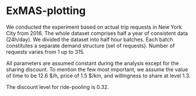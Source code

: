 # ExMAS-plotting

We conducted the experiment based on actual trip requests in New York City from 2016. The whole dataset comprises half a year of consistent data (24h/day). We divided the dataset into half hour batches. Each batch constitutes a separate demand structure (set of requests). Number of requests varies from 1 up to 315.

All parameters are assumed constant during the analysis except for the sharing discount. To mention the few most important, we assume the value of time to be 12.6 $/h, price of 1.5 $/km, and willingness to share at level 1.3. 

The discount level for ride-pooling is 0.32. 
